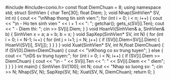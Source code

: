 #include<iostream>
#include<conio.h>
const float DiemChuan = 8;
using namespace std;
struct SinhVien
{
	char Ten[30];
	float Diem;
};
void Nhap(SinhVien* SV, int n) {
	cout << "\nNhap thong tin sinh vien:";
	for (int i = 0; i < n; i++)
	{
		cout << "\n - Ho ten sinh vien " << i + 1 << ": ";
		getchar();
		gets_s(SV[i].Ten);
		cout << " - Diem thi: ";
		cin >> SV[i].Diem;
	}
}
void HoanVi(SinhVien& a, SinhVien& b) {
	SinhVien x = a;
	a = b;
	b = x;
}
void SapXep(SinhVien* SV, int N) {
	for (int i = 0; i < N-1; i++)
	{
		for (int j = i+1; j < N; j++)
		{
			if (SV[i].Diem<SV[j].Diem)
			{
				HoanVi(SV[i], SV[j]);
			}
		}
	}
}
void Xuat(SinhVien* SV, int N,float DiemChuan) {
	if (SV[0].Diem<DiemChuan)
	{
		cout << "\nKhong co sv trung tuyen";
	}
	else
	{
		cout << "\nDS sv trung tuyen:";
		for (int i = 0; i < N; i++)
		{
			if (SV[i].Diem >= DiemChuan)
			{
				cout << "\n - " << SV[i].Ten << ": " << SV[i].Diem << " diem";
			}
		}
	}
}
int main() {
	SinhVien SV[100];
	int N;
	cout << "Nhap so luong sv: ";
	cin >> N;
	Nhap(SV, N);
	SapXep(SV, N);
	Xuat(SV, N, DiemChuan);
	return 0;
}
